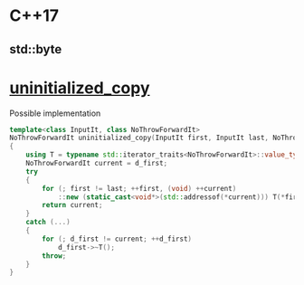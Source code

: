 # C++17

## std::byte

# [uninitialized_copy](https://en.cppreference.com/w/cpp/memory/uninitialized_copy)

Possible implementation
```c++
template<class InputIt, class NoThrowForwardIt>
NoThrowForwardIt uninitialized_copy(InputIt first, InputIt last, NoThrowForwardIt d_first)
{
    using T = typename std::iterator_traits<NoThrowForwardIt>::value_type;
    NoThrowForwardIt current = d_first;
    try
    {
        for (; first != last; ++first, (void) ++current)
            ::new (static_cast<void*>(std::addressof(*current))) T(*first);
        return current;
    }
    catch (...)
    {
        for (; d_first != current; ++d_first)
            d_first->~T();
        throw;
    }
}
```
